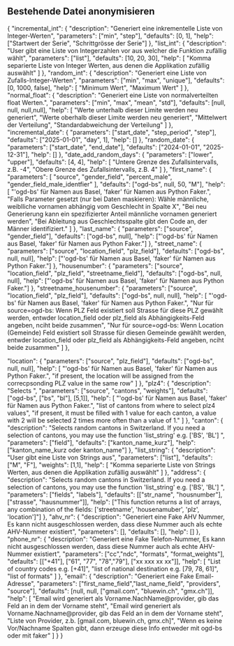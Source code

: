 ## Bestehende Datei anonymisieren

{
  "incremental_int": {
    "description": "Generiert eine inkrementelle Liste von Integer-Werten",
    "parameters": ["min", "step"],
    "defaults": [0, 1],
    "help": ["Startwert der Serie", "Schrittgrösse der Serie"]
  },
  "list_int": {
    "description": "User gibt eine Liste von Integerzahlen vor aus welcher die Funktion zufällig wählt",
    "parameters": ["list"],
    "defaults": [10, 20, 30],
    "help": [
      "Komma separierte Liste von Integer Werten, aus denen die Applikation zufällig auswählt"
    ]
  },
  "random_int": {
    "description": "Generiert eine Liste von Zufalls-Integer-Werten",
    "parameters": ["min", "max", "unique"],
    "defaults": [0, 1000, false],
    "help": [
      "Minimum Wert",
      "Maximum Wert"
    ]
  },
  "normal_float": {
    "description": "Generiert eine Liste von normalverteilten float Werten.",
    "parameters": ["min", "max", "mean", "std"],
    "defaults": [null, null, null,null],
    "help": [
        "Werte unterhalb dieser Limite werden neu generiert",
        "Werte oberhalb dieser Limite werden neu generiert",
        "Mittelwert der Verteilung",
        "Standardabweichung der Verteilung"
        ]
  },
  "incremental_date": {
    "parameters": ["start_date", "step_period", "step"],
    "defaults": ["2025-01-01", "day", 1],
    "help": []
  },
  "random_date": {
    "parameters": ["start_date", "end_date"],
    "defaults": ["2024-01-01", "2025-12-31"],
    "help": []
  },
  "date_add_random_days": {
    "parameters": ["lower", "upper"],
    "defaults": [4, 4],
    "help": [
      "Untere Grenze des Zufallsintervalls, z.B. -4",
      "Obere Grenze des Zufallsintervalls, z.B. 4"
    ]
  },
  "first_name": {
    "parameters": [
      "source",
      "gender_field",
      "percent_male",
      "gender_field_male_identfier"
    ],
    "defaults": ["ogd-bs", null, 50, "M"],
    "help": [
      "'ogd-bs' für Namen aus Basel, 'faker' für Namen aus Python Faker.",
      "Falls Parameter gesetzt (nur bei Daten maskieren): Wähle männliche, weiblliche vornamen abhängig vom Geschlecht in Spalte X",
      "Bei neu Generierung kann ein spezifizierter Anteil männliche vornamen generiert werden",
      "Bei Ableitung aus Geschlechtsspalte gibt den Code an, der Männer identifiziert."
    ]
  },
  "last_name": {
    "parameters": ["source", "gender_field"],
    "defaults": ["ogd-bs", null],
    "help": ["'ogd-bs' für Namen aus Basel, 'faker' für Namen aus Python Faker."]
  },
  "street_name": {
    "parameters": ["source", "location_field", "plz_field"],
    "defaults": ["ogd-bs", null, null],
    "help": ["'ogd-bs' für Namen aus Basel, 'faker' für Namen aus Python Faker."]
  },
  "housenumber": {
    "parameters": ["source", "location_field", "plz_field", "streetname_field"],
    "defaults": ["ogd-bs", null, null],
    "help": ["'ogd-bs' für Namen aus Basel, 'faker' für Namen aus Python Faker."]
  },
  "streetname_housenumber": {
    "parameters": ["source", "location_field", "plz_field"],
    "defaults": ["ogd-bs", null, null],
    "help": [
      "'ogd-bs' für Namen aus Basel, 'faker' für Namen aus Python Faker.",
      "Nur für source=ogd-bs: Wenn PLZ Feld existiert soll Strasse für diese PLZ gewählt werden, entwder location_field oder plz_field als Abhängigkeits-Feld angeben, nciht beide zusammen",
      "Nur für source=ogd-bs: Wenn Location (Gemeinde) Feld existiert soll Strasse für diesen Gemeinde gewählt werden, entwder location_field oder plz_field als Abhängigkeits-Feld angeben, nciht beide zusammen"
    ]
  },
  
  "location": {
    "parameters": ["source", "plz_field"],
    "defaults": ["ogd-bs", null, null],
    "help": [
        "'ogd-bs' für Namen aus Basel, 'faker' für Namen aus Python Faker.",
        "if present, the location will be assigned from the correcpsonding PLZ value in the same row"
    ]
  },
  "plz4": {
    "description": "Selects ",
    "parameters": ["source", "cantons", "weights"],
    "defaults": ["ogd-bs", ["bs", "bl"], [5,1]],
    "help": [
        "'ogd-bs' für Namen aus Basel, 'faker' für Namen aus Python Faker.",
        "list of cantons from where to select plz4 values",
        "if present, it must be filled with 1 value for each canton, a value with 2 will be selected 2 times more often than a value of 1."
    ]
  },
  "canton": {
    "description": "Selects random cantons in Switzerland. If you need a selection of cantons, you may use the function 'list_string' e.g. ['BS', 'BL'] ",
    "parameters": ["field"],
    "defaults": ["kanton_name_kurz"],
    "help": ["kanton_name_kurz oder kanton_name"]
  },
  "list_string": {
    "description": "User gibt eine Liste von Strings aus",
    "parameters": ["list"],
    "defaults": ["M", "F"],
    "weights": [1,1],
    "help": [
      "Komma separierte Liste von Strings Werten, aus denen die Applikation zufällig auswählt"
    ]
  },
  "address": {
    "description": "Selects random cantons in Switzerland. If you need a selection of cantons, you may use the function 'list_string' e.g. ['BS', 'BL'] ",
    "parameters": ["fields", "labels"],
    "defaults": [["str_name", "housnumber"],["strasse", "hausnummer"]],
    "help": ["This function returns a list of arrays, any combination of the fields: ['streetname', 'housenamuber', 'plz', 'location']"]
  },
  "ahv_nr": {
    "description": "Generiert eine Fake AHV Nummer, Es kann nicht ausgeschlossen werden, dass diese Nummer auch als echte AHV-Nummer existiert",
    "parameters": [],
    "defaults": [],
    "help": []
  },
  "phone_nr": {
    "description": "Generiert eine Fake Telefon-Nummer, Es kann nicht ausgeschlossen werden, dass diese Nummer auch als echte AHV-Nummer existiert",
    "parameters": ["cc","ndc", "formats", "format_weights"],
    "defaults": [["+41"], ["61", "77", "78","79"], ["xx xxx xx xx"]],
    "help": [
      "List of country codes e.g. [+41]",
      "list of national destination e.g. [79, 78, 61]",
      "list of formats"
    ]
  },
  "email": {
    "description": "Generiert eine Fake Email-Adresse",
    "parameters": ["first_name_field","last_name_field", "providers", "source"],
    "defaults": [null, null, ["gmail.com", "bluewin.ch", "gmx.ch"]],
    "help": [
      "Email wird generiert als Vorname.NachName@provider, gib das Feld an in dem der Vorname steht",
      "Email wird generiert als Vorname.Nachname@provider, gib das Feld an in dem der Vorname steht",
      "Liste von Provider, z.b. [gmail.com, bluewin.ch, gmx.ch]",
      "Wenn es keine Vor/Nachname Spalten gibt, dann erzeuge diese Info entweder mit ogd-bs oder mit faker"
    ]
  }
}
